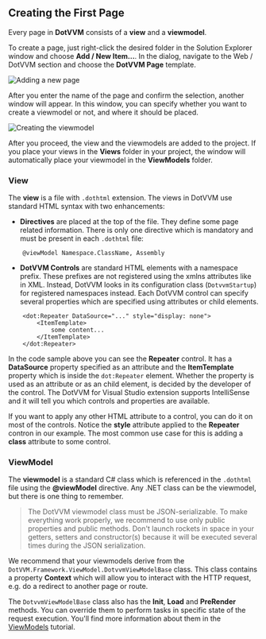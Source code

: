 ## Creating the First Page

Every page in **DotVVM** consists of a **view** and a **viewmodel**. 

To create a page, just right-click the desired folder in the Solution Explorer window and choose **Add / New Item...**.
In the dialog, navigate to the Web / DotVVM section and choose the **DotVVM Page** template.

<img src="{imageDir}/basics-first-page-img1.png" alt="Adding a new page" />

After you enter the name of the page and confirm the selection, another window will appear. In this window, you can specify whether you want 
to create a viewmodel or not, and where it should be placed.

<img src="{imageDir}/basics-first-page-img2.png" alt="Creating the viewmodel" />

After you proceed, the view and the viewmodels are added to the project. If you place your views in the **Views** folder in your project,
the window will automatically place your viewmodel in the **ViewModels** folder.


### View

The **view** is a file with `.dothtml` extension. The views in DotVVM use standard HTML syntax with two enhancements:

* **Directives** are placed at the top of the file. They define some page related information.
There is only one directive which is mandatory and must be present in each `.dothtml` file:

```DOTHTML    
    @viewModel Namespace.ClassName, Assembly
```

* **DotVVM Controls** are standard HTML elements with a namespace prefix. These prefixes are not registered using 
the xmlns attributes like in XML. Instead, DotVVM looks in its configuration class (`DotvvmStartup`) for registered namespaces instead.
Each DotVVM control can specify several properties which are specified using attributes or child elements.

```DOTHTML
    <dot:Repeater DataSource="..." style="display: none">
        <ItemTemplate>
            some content...
        </ItemTemplate>
    </dot:Repeater>
```

In the code sample above you can see the **Repeater** control. It has a **DataSource** property specified as an attribute
and the **ItemTemplate** property which is inside the `dot:Repeater` element. Whether the property is used as an
attribute or as an child element, is decided by the developer of the control. The DotVVM for Visual Studio extension supports IntelliSense
and it will tell you which controls and properties are available.

If you want to apply any other HTML attribute to a control, you can do it on most of the controls. Notice the **style** attribute applied to the 
**Repeater** contron in our example. The most common use case for this is adding a **class** attribute to some control.



### ViewModel

The **viewmodel** is a standard C# class which is referenced in the `.dothtml` file using the **@viewModel** directive. Any .NET class can 
be the viewmodel, but there is one thing to remember.

> The DotVVM viewmodel class must be JSON-serializable. To make everything work properly, we recommend to use only public properties and public methods.
Don't launch rockets in space in your getters, setters and constructor(s) because it will be executed several times during the JSON serialization.

We recommend that your viewmodels derive from the `DotVVM.Framework.ViewModel.DotvvmViewModelBase` class. This class contains a property **Context** 
which will allow you to interact with the HTTP request, e.g. do a redirect to another page or route.

The `DotvvmViewModelBase` class also has the **Init**, **Load** and **PreRender** methods. You can override them to perform tasks in specific state of
the request execution. You'll find more information about them in the [ViewModels](/docs/tutorials/basics-viewmodels) tutorial.

